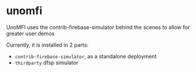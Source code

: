 # unomfi

UnoMFI uses the contrib-firebase-simulator behind the scenes to allow for greater user demos

Currently, it is installed in 2 parts:
- `contrib-firebase-simulator`, as a standalone deployment
- `thirdparty` dfsp simulator